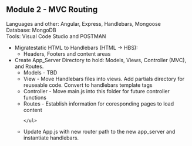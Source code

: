 <h2>Module 2 - MVC Routing</h2>
<p>Languages and other: Angular, Express, Handlebars, Mongoose<br />
  Database: MongoDB<br />
  Tools: Visual Code Studio and POSTMAN</p>
<ul>
  
  <li>Migratestatic HTML to Handlebars (HTML -> HBS):
    <ul>
      <li>Headers, Footers and content areas
    </ul>
  </li>
  <li>Create App_Server Directory to hold: Models, Views, Controller (MVC), and Routes.
    <ul>
      <li>Models - TBD</li>
      <li>View - Move Handlebars files into views. Add partials directory for reuseable code. Convert to handlebars template tags </li>
      <li>Controller - Move main.js into this folder for future controller functions</li>
      <li>Routes - Establish information for coresponding pages to load content</li>
  
    </ul>
  </li>
  <li>Update App.js with new router path to the new app_server and instantiate handlebars.</li>
  </ul>
